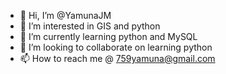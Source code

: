 - 👋 Hi, I’m @YamunaJM
- 👀 I’m interested in GIS and python
- 🌱 I’m currently learning python and MySQL
- 💞️ I’m looking to collaborate on learning python
- 📫 How to reach me @ 759yamuna@gmail.com

<!---
YamunaJM/YamunaJM is a ✨ special ✨ repository because its `README.md` (this file) appears on your GitHub profile.
You can click the Preview link to take a look at your changes.
--->
